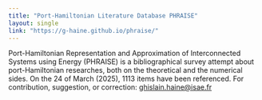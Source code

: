 ```yaml
---
title: "Port-Hamiltonian Literature Database PHRAISE"
layout: single
link: "https://g-haine.github.io/phraise/"
---
```

Port-Hamiltonian Representation and Approximation of Interconnected Systems using Energy (PHRAISE) is a bibliographical survey attempt about port-Hamiltonian researches, both on the theoretical and the numerical sides. On the 24 of March (2025), 1113 items have been referenced.
For contribution, suggestion, or correction: ghislain.haine@isae.fr

